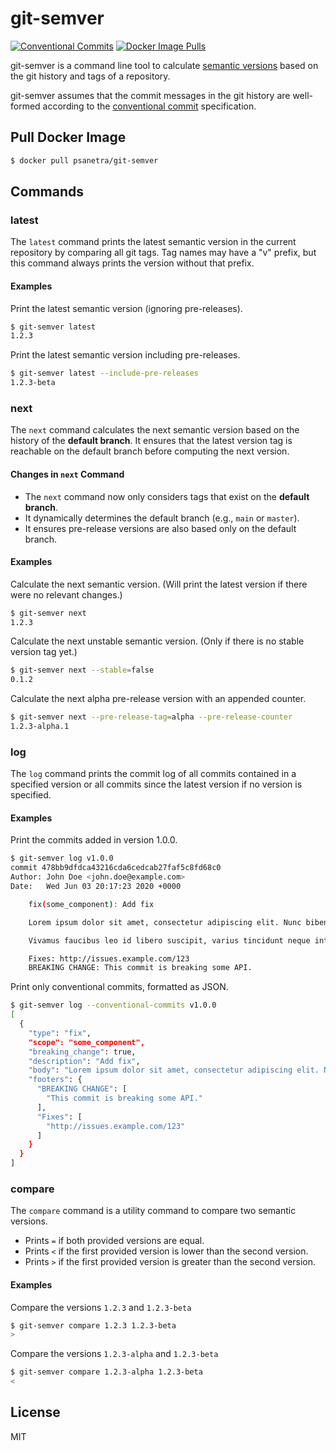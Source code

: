 # git-semver
[![Conventional Commits](https://img.shields.io/badge/Conventional%20Commits-1.0.0-yellow.svg)](https://conventionalcommits.org) [![Docker Image Pulls](https://img.shields.io/docker/pulls/psanetra/git-semver)](https://hub.docker.com/r/psanetra/git-semver)

git-semver is a command line tool to calculate [semantic versions](https://semver.org/spec/v2.0.0.html) based on the git history and tags of a repository.

git-semver assumes that the commit messages in the git history are well-formed according to the [conventional commit](https://www.conventionalcommits.org/en/v1.0.0-beta.4/) specification.

## Pull Docker Image

```bash
$ docker pull psanetra/git-semver
```

## Commands

### latest

The `latest` command prints the latest semantic version in the current repository by comparing all git tags. Tag names may have a "v" prefix, but this command always prints the version without that prefix.

#### Examples

Print the latest semantic version (ignoring pre-releases).
```bash
$ git-semver latest
1.2.3
```

Print the latest semantic version including pre-releases.
```bash
$ git-semver latest --include-pre-releases
1.2.3-beta
```

### next

The `next` command calculates the next semantic version based on the history of the **default branch**. It ensures that the latest version tag is reachable on the default branch before computing the next version.

#### **Changes in `next` Command**
- The `next` command now only considers tags that exist on the **default branch**.
- It dynamically determines the default branch (e.g., `main` or `master`).
- It ensures pre-release versions are also based only on the default branch.

#### Examples

Calculate the next semantic version. (Will print the latest version if there were no relevant changes.)
```bash
$ git-semver next
1.2.3
```

Calculate the next unstable semantic version. (Only if there is no stable version tag yet.)
```bash
$ git-semver next --stable=false
0.1.2
```

Calculate the next alpha pre-release version with an appended counter.
```bash
$ git-semver next --pre-release-tag=alpha --pre-release-counter
1.2.3-alpha.1
```

### log

The `log` command prints the commit log of all commits contained in a specified version or all commits since the latest version if no version is specified.

#### Examples

Print the commits added in version 1.0.0.
```bash
$ git-semver log v1.0.0
commit 478bb9dfdca43216cda6cedcab27faf5c8fd68c0
Author: John Doe <john.doe@example.com>
Date:   Wed Jun 03 20:17:23 2020 +0000

    fix(some_component): Add fix

    Lorem ipsum dolor sit amet, consectetur adipiscing elit. Nunc bibendum vulputate sapien vel mattis.

    Vivamus faucibus leo id libero suscipit, varius tincidunt neque interdum. Mauris rutrum at velit vitae semper.

    Fixes: http://issues.example.com/123
    BREAKING CHANGE: This commit is breaking some API.
```

Print only conventional commits, formatted as JSON.
```bash
$ git-semver log --conventional-commits v1.0.0
[
  {
    "type": "fix",
    "scope": "some_component",
    "breaking_change": true,
    "description": "Add fix",
    "body": "Lorem ipsum dolor sit amet, consectetur adipiscing elit. Nunc bibendum vulputate sapien vel mattis.\n\nVivamus faucibus leo id libero suscipit, varius tincidunt neque interdum. Mauris rutrum at velit vitae semper.",
    "footers": {
      "BREAKING CHANGE": [
        "This commit is breaking some API."
      ],
      "Fixes": [
        "http://issues.example.com/123"
      ]
    }
  }
]
```

### compare

The `compare` command is a utility command to compare two semantic versions.

- Prints `=` if both provided versions are equal.
- Prints `<` if the first provided version is lower than the second version.
- Prints `>` if the first provided version is greater than the second version.

#### Examples

Compare the versions `1.2.3` and `1.2.3-beta`
```bash
$ git-semver compare 1.2.3 1.2.3-beta
>
```

Compare the versions `1.2.3-alpha` and `1.2.3-beta`
```bash
$ git-semver compare 1.2.3-alpha 1.2.3-beta
<
```

## License

MIT
